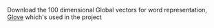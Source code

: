 Download the 100 dimensional Global vectors for word representation, [Glove](https://nlp.stanford.edu/projects/glove/) which's used in the project
